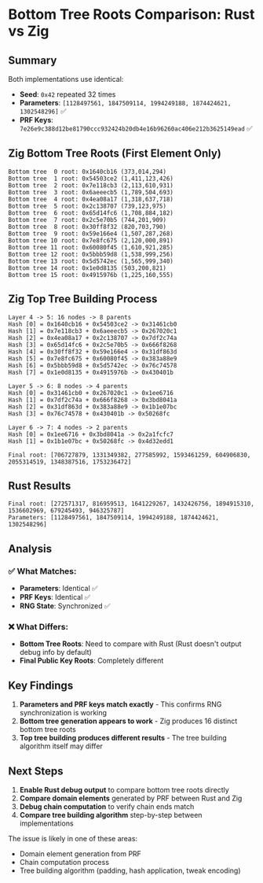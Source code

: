 # Bottom Tree Roots Comparison: Rust vs Zig

## Summary

Both implementations use identical:
- **Seed**: `0x42` repeated 32 times
- **Parameters**: `[1128497561, 1847509114, 1994249188, 1874424621, 1302548296]` ✅
- **PRF Keys**: `7e26e9c388d12be81790ccc932424b20db4e16b96260ac406e212b3625149ead` ✅

## Zig Bottom Tree Roots (First Element Only)

```
Bottom tree  0 root: 0x1640cb16 (373,014,294)
Bottom tree  1 root: 0x54503ce2 (1,411,123,426)
Bottom tree  2 root: 0x7e118cb3 (2,113,610,931)
Bottom tree  3 root: 0x6aeeecb5 (1,789,504,693)
Bottom tree  4 root: 0x4ea08a17 (1,318,637,718)
Bottom tree  5 root: 0x2c138707 (739,123,975)
Bottom tree  6 root: 0x65d14fc6 (1,708,884,182)
Bottom tree  7 root: 0x2c5e70b5 (744,201,909)
Bottom tree  8 root: 0x30ff8f32 (820,703,790)
Bottom tree  9 root: 0x59e166e4 (1,507,287,268)
Bottom tree 10 root: 0x7e8fc675 (2,120,000,891)
Bottom tree 11 root: 0x60080f45 (1,610,921,285)
Bottom tree 12 root: 0x5bbb59d8 (1,538,999,256)
Bottom tree 13 root: 0x5d5742ec (1,565,999,340)
Bottom tree 14 root: 0x1e0d8135 (503,200,821)
Bottom tree 15 root: 0x4915976b (1,225,160,555)
```

## Zig Top Tree Building Process

```
Layer 4 -> 5: 16 nodes -> 8 parents
Hash [0] = 0x1640cb16 + 0x54503ce2 -> 0x31461cb0
Hash [1] = 0x7e118cb3 + 0x6aeeecb5 -> 0x267020c1
Hash [2] = 0x4ea08a17 + 0x2c138707 -> 0x7df2c74a
Hash [3] = 0x65d14fc6 + 0x2c5e70b5 -> 0x666f8268
Hash [4] = 0x30ff8f32 + 0x59e166e4 -> 0x31df863d
Hash [5] = 0x7e8fc675 + 0x60080f45 -> 0x383a88e9
Hash [6] = 0x5bbb59d8 + 0x5d5742ec -> 0x76c74578
Hash [7] = 0x1e0d8135 + 0x4915976b -> 0x430401b

Layer 5 -> 6: 8 nodes -> 4 parents
Hash [0] = 0x31461cb0 + 0x267020c1 -> 0x1ee6716
Hash [1] = 0x7df2c74a + 0x666f8268 -> 0x3bd8041a
Hash [2] = 0x31df863d + 0x383a88e9 -> 0x1b1e07bc
Hash [3] = 0x76c74578 + 0x430401b -> 0x50268fc

Layer 6 -> 7: 4 nodes -> 2 parents
Hash [0] = 0x1ee6716 + 0x3bd8041a -> 0x2a1fcfc7
Hash [1] = 0x1b1e07bc + 0x50268fc -> 0x4d32edd1

Final root: [706727879, 1331349382, 277585992, 1593461259, 604906830, 2055314519, 1348387516, 1753236472]
```

## Rust Results

```
Final root: [272571317, 816959513, 1641229267, 1432426756, 1894915310, 1536602969, 679245493, 946325787]
Parameters: [1128497561, 1847509114, 1994249188, 1874424621, 1302548296]
```

## Analysis

### ✅ What Matches:
- **Parameters**: Identical ✅
- **PRF Keys**: Identical ✅
- **RNG State**: Synchronized ✅

### ❌ What Differs:
- **Bottom Tree Roots**: Need to compare with Rust (Rust doesn't output debug info by default)
- **Final Public Key Roots**: Completely different

## Key Findings

1. **Parameters and PRF keys match exactly** - This confirms RNG synchronization is working
2. **Bottom tree generation appears to work** - Zig produces 16 distinct bottom tree roots
3. **Top tree building produces different results** - The tree building algorithm itself may differ

## Next Steps

1. **Enable Rust debug output** to compare bottom tree roots directly
2. **Compare domain elements** generated by PRF between Rust and Zig
3. **Debug chain computation** to verify chain ends match
4. **Compare tree building algorithm** step-by-step between implementations

The issue is likely in one of these areas:
- Domain element generation from PRF
- Chain computation process
- Tree building algorithm (padding, hash application, tweak encoding)
